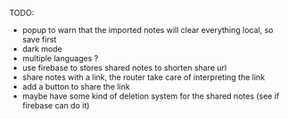 TODO:

- popup to warn that the imported notes will clear everything local, so save first
- dark mode
- multiple languages ?
- use firebase to stores shared notes to shorten share url
- share notes with a link, the router take care of interpreting the link
- add a button to share the link
- maybe have some kind of deletion system for the shared notes (see if firebase can do it)
